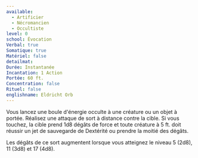 ```yaml
---
available:
  - Artificier
  - Nécromancien
  - Occultiste
level: 0
school: Évocation
Verbal: true
Somatique: true
Matériel: false
detailmat: 
Durée: Instantanée
Incantation: 1 Action
Portée: 60 ft.
Concentration: false
Rituel: false
englishname: Eldricht Orb
---
```

Vous lancez une boule d'énergie occulte à une créature ou un objet à portée. Réalisez une attaque de sort à distance contre la cible. Si vous touchez, la cible prend 1d8 dégâts de force et toute créature à 5 ft. doit réussir un jet de sauvegarde de Dextérité ou prendre la moitié des dégâts.

Les dégâts de ce sort augmentent lorsque vous atteignez le niveau 5 (2d8), 11 (3d8) et 17 (4d8).
